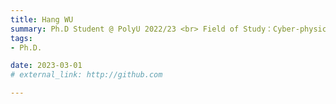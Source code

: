 ```yaml
---
title: Hang WU  
summary: Ph.D Student @ PolyU 2022/23 <br> Field of Study：Cyber-physical Networking and Routing <br> B.E. (Jinan University)
tags:
- Ph.D.

date: 2023-03-01
# external_link: http://github.com

---
```


